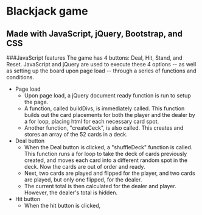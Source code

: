 # Blackjack game
## Made with JavaScript, jQuery, Bootstrap, and CSS

###JavaScript features
The game has 4 buttons: Deal, Hit, Stand, and Reset. JavaScript and jQuery are used to execute these 4 options -- as well as setting up the board upon page load -- through a series of functions and conditions. 
- Page load
  * Upon page load, a jQuery document ready function is run to setup the page. 
  * A function, called buildDivs, is immediately called. This function builds out the card placements for both the player and the dealer by a for loop, placing html for each necessary card spot. 
  * Another function, "createCeck", is also called. This creates and stores an array of the 52 cards in a deck. 
- Deal button
  * When the Deal button is clicked, a "shuffleDeck" function is called. This function runs a for loop to take the deck of cards previously created, and moves each card into a different random spot in the deck. Now the cards are out of order and ready. 
  * Next, two cards are played and flipped for the player, and two cards are played, but only one flipped, for the dealer.
  * The current total is then calculated for the dealer and player. However, the dealer's total is hidden.
- Hit button
  * When the hit button is clicked, 
